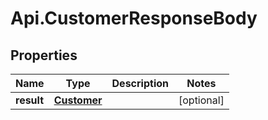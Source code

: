 # Api.CustomerResponseBody

## Properties

Name | Type | Description | Notes
------------ | ------------- | ------------- | -------------
**result** | [**Customer**](Customer.md) |  | [optional] 


